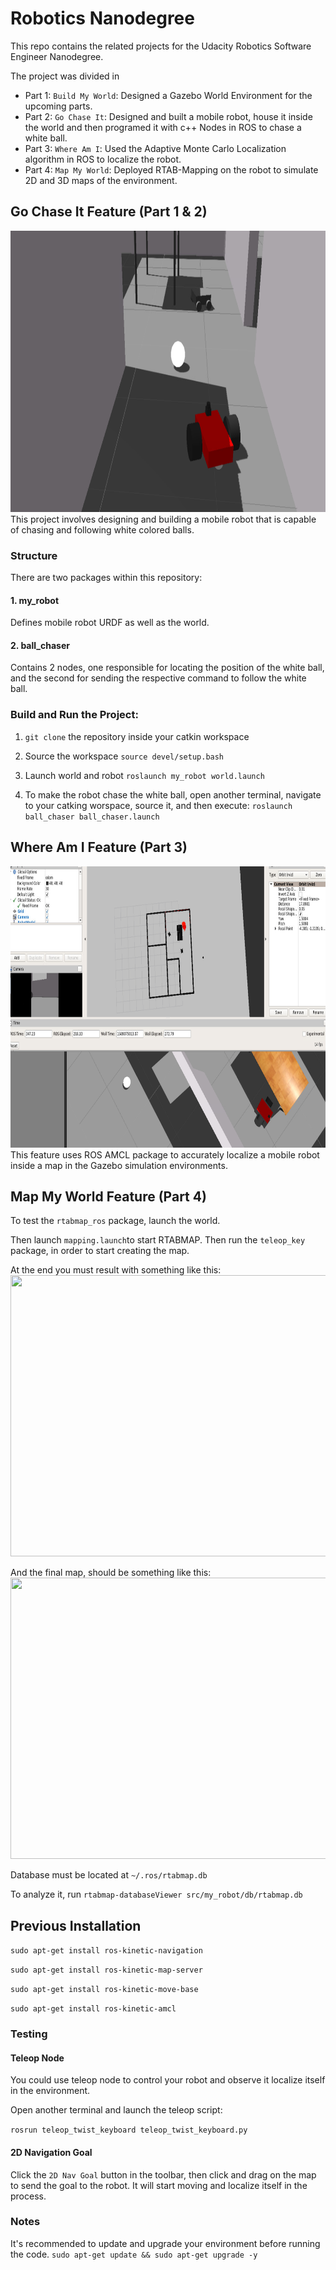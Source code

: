 # Robotics Nanodegree
This repo contains the related projects for the Udacity Robotics Software Engineer Nanodegree.

The project was divided in 
* Part 1: `Build My World`: Designed a Gazebo World Environment for the upcoming parts.
* Part 2: `Go Chase It`: Designed and built a mobile robot, house it inside the world and then programed it with c++ Nodes in ROS to chase a white ball.
* Part 3: `Where Am I`: Used the Adaptive Monte Carlo Localization algorithm in ROS to localize the robot.
* Part 4: `Map My World`: Deployed RTAB-Mapping on the robot to simulate 2D and 3D maps of the environment.


## Go Chase It Feature (Part 1 & 2)

<img src= "https://github.com/yesusbc/RoboND-Go-Chase-It/blob/master/visualize/gochaseit3.png" width="793" height="450">
This project involves designing and building a mobile robot that is capable of chasing and following white colored balls.

### Structure
There are two packages within this repository:

#### 1. my_robot
Defines mobile robot URDF as well as the world.

#### 2. ball_chaser
Contains 2 nodes, one responsible for locating the position of the white ball, and the second for sending the respective command to follow the white ball.


### Build and Run the Project:

1. `git clone` the repository inside your catkin workspace

1. Source the workspace
`source devel/setup.bash`

1. Launch world and robot
`roslaunch my_robot world.launch`

1. To make the robot chase the white ball, open another terminal, navigate to your catking worspace, source it, and then execute:
`roslaunch ball_chaser ball_chaser.launch`



## Where Am I Feature (Part 3)
<img src= "https://github.com/yesusbc/RoboND-Go-Chase-It/blob/master/visualize/whereAmIPic.png" width="793" height="450">
This feature uses ROS AMCL package to accurately localize a mobile robot inside a map in the Gazebo simulation environments.

## Map My World Feature (Part 4)
To test the `rtabmap_ros` package, launch the world.

Then launch `mapping.launch`to start RTABMAP.
Then run the `teleop_key` package, in order to start creating the map.

At the end you must result with something like this:
<img src= "https://github.com/yesusbc/Robotics-ND/blob/master/visualize/map3.png" width="793" height="450">

And the final map, should be something like this:
<img src= "https://github.com/yesusbc/Robotics-ND/blob/master/visualize/map2.png" width="793" height="450">

Database must be located at `~/.ros/rtabmap.db`

To analyze it, run
	`rtabmap-databaseViewer src/my_robot/db/rtabmap.db`

## Previous Installation
`sudo apt-get install ros-kinetic-navigation`

`sudo apt-get install ros-kinetic-map-server`

`sudo apt-get install ros-kinetic-move-base`

`sudo apt-get install ros-kinetic-amcl`


### Testing
#### Teleop Node
You could use teleop node to control your robot and observe it localize itself in the environment.

Open another terminal and launch the teleop script:

`rosrun teleop_twist_keyboard teleop_twist_keyboard.py`

#### 2D Navigation Goal
Click the `2D Nav Goal` button in the toolbar, then click and drag on the map to send the goal to the robot. It will start moving and localize itself in the process.


### Notes
It's recommended to update and upgrade your environment before running the code.
`sudo apt-get update && sudo apt-get upgrade -y`
